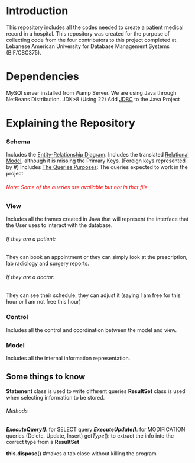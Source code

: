# Introduction
This repository includes all the codes needed to create a patient medical record in a hospital.
This repository was created for the purpose of collecting code from the four contributors to this project completed at Lebanese American University for Database Management Systems (BIF/CSC375).

# Dependencies
MySQl server installed from Wamp Server.
We are using Java through NetBeans Distribution.
JDK>8 (Using 22)
Add [JDBC](/home/sami/Patient_Medical_Records/mysql-connector-j-9.0.0.jar) to the Java Project

# Explaining the Repository
### Schema
Includes the [Entity-Relationship Diagram](/Schema/Picture1.png).
Includes the translated [Relational Model](/Schema/Relational%20Model.docx), although it is missing the Primary Keys. (Foreign keys represented by #)
Includes [The Queries Purposes](/Schema/Queries.docx): The queries expected to work in the project 
###### <span style="color:red">Note: Some of the queries are available but not in that file</span>


### View
Includes all the frames created in Java that will represent the interface that the User uses to interact with the database.
###### If they are a patient:
They can book an appointment or they can simply look at the prescription, lab radiology and surgery reports.
###### If they are a doctor:
They can see their schedule, they can adjust it (saying I am free for this hour or I am not free this hour)


### Control
Includes all the control and coordination between the model and view.



### Model
Includes all the internal information representation.



## Some things to know
**Statement** class is used to write different queries
**ResultSet** class is used when selecting information to be stored.

###### Methods  
***ExecuteQuery()***: for SELECT query
***ExecuteUpdate()***: for MODIFICATION queries (Delete, Update, Insert)
get*Type*(): to extract the info into the correct type from a **ResultSet**

**this.dispose()** #makes a tab close without killing the program
